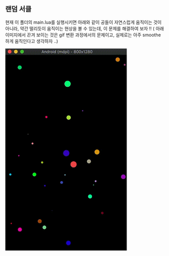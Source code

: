 ## 랜덤 서클 

현재 이 폴더의 main.lua를 실행시키면 아래와 같이 공들이 자연스럽게 움직이는 것이 아니라, 약간 떨리듯이 움직이는 현상을 볼 수 있는데, 이 문제를 해결하여 보자 !!
( 아래 이미지에서 끈겨 보이는 것은 gif 변환 과정에서의 문제이고, 실제로는 아주 smoothe 하게 움직인다고 생각하자 ..)

![GitHub Logo](./circles.gif)